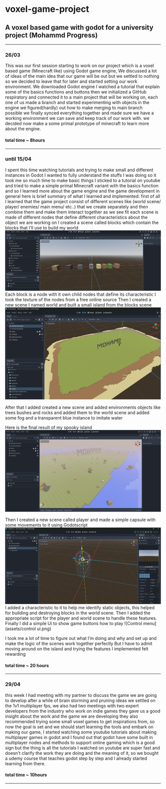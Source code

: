 # voxel-game-project
## A voxel based game with godot for a university project (Mohammd Progress)
***
### 26/03
This was our first session starting to work on our project which is a voxel based game (Minecraft like) using Godot game engine,
We discussed a lot of ideas of the main idea that our game will be out but we settled to nothing so we decided to leave that for later and started setting our work environment.
We downloaded Godot engine I watched a tutorial that explain some of the basics functions and buttons then we  initialized a GitHub respiratory and 
connected it to a main project that will be working on, each one of us made a branch and started experimenting with objects in the engine we figured(hardly) out how to make merging to main branch possible we finally synced everything together and made sure we have a working environment we can save and keep track of our work with.
we decided now make a some primal prototype of minecraft to learn more about the engine.

#### total time ~ 8hours
***
### until 15/04
I spent this time watching tutorials and trying to make small and different instances in Godot I wanted to fully understand the stuffs I was doing so it took me so much time to make basic things I sticked to a tutorial on youtube and tried to make a simple primal Minecraft variant with the basics function and so I learned more about the game engine and the game development in general here is brief summary of what I learned and implemented:
first of all I learned that the game project consist of different scenes like (world scene/ player/ enemies/ main menu/ etc..) that we create separately and then combine them and make them interact together as we see fit each scene is made of different nodes that define different characteristics about the object we are working on 
I created a scene called blocks which contain the blocks that I’ll use to build my world
  ![Blocks](assets/blocks.png)
Each block is a node with it own child nodes that define its characteristic
I took the texture of the nodes from a free online source 
Then I created a new scene I named world and built a small island from the blocks scene
  ![Primal island](assets/island.png)

After that I added created a new scene and added environments objects like trees bushes and rocks and added them to the world scene and added some fog and a transparent blue instance to imitate water

Here is the final result of my spooky island
  ![final island](assets/final_island.png)

Then I created a new scene called player and made a simple capsule with some movements to it using Godotscript 
   ![Player in 3d](assets/player.png)
I added a characteristic to it to help me identify static objects, this helped for building and destroying blocks in the world scene.
Then I added the appropriate script for the player and world scene to handle these features.
Finally I did a simple Ui to show game buttons  how to play
   ![Control menu](assets/control ui.png)

I took me a lot of time to figure out what I’m doing and why and set up and make the logic of the scenes work together perfectly 
But I have to admit moving around on the island and trying the features I implemented felt rewarding

#### total time ~ 20 hours

***
### 29/04
this week I had meeting with my partner to discuss the game we are going to develop after a while of brain storming and pruning ideas we settled on the 1v1 multiplayer fps, we also had two meetings with two expert developers from the industry who work on indie games they gave us a good insight about the work and the game we are developing they also recommended trying some small voxel games to get inspirations from, so now the goal is set and we should start learning the tools and embark on making our game, I started watching some youtube tutorials about making multiplayer games in godot and I found out that godot have some built in multiplayer nodes and methods to support online gaming which is a good sign but the thing is all the tutorials I watched on youtube are super fast and doesn't clarify the work they are doing and the meaning of it, so we bought a udemy course that teaches godot step by step and I already started learning from there.

#### total time ~ 10hours

***

